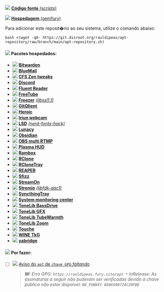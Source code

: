 ![](https://raw.githubusercontent.com/PapirusDevelopmentTeam/papirus-icon-theme/master/Papirus/32x32/mimetypes/text-x-script.svg) [**Código fonte** (scripts)](https://git.disroot.org/rauldipeas/apt-repository)

![](https://raw.githubusercontent.com/PapirusDevelopmentTeam/papirus-icon-theme/master/Papirus/32x32/apps/cs-login.svg) [**Hospedagem** (gemfury)](https://gemfury.com)

Para adicionar este reposit�rio ao seu sistema, utilize o comando abaixo:
```
bash <(wget -qO- https://git.disroot.org/rauldipeas/apt-repository/raw/branch/main/apt-repository.sh)
```
#### ![](https://raw.githubusercontent.com/PapirusDevelopmentTeam/papirus-icon-theme/master/Papirus/32x32/mimetypes/application-x-compress.svg) Pacotes hospedados:
- ![](https://raw.githubusercontent.com/PapirusDevelopmentTeam/papirus-icon-theme/master/Papirus/24x24/apps/bitwarden.svg) [**Bitwarden**](https://bitwarden.com)
- ![](https://raw.githubusercontent.com/PapirusDevelopmentTeam/papirus-icon-theme/master/Papirus/24x24/apps/bluemail.svg) [**BlueMail**](https://www.bluemail.me)
- ![](https://raw.githubusercontent.com/PapirusDevelopmentTeam/papirus-icon-theme/master/Papirus/24x24/apps/indicator-cpufreq.svg) [**CFS Zen tweaks**](https://github.com/igo95862/cfs-zen-tweaks)
- ![](https://raw.githubusercontent.com/PapirusDevelopmentTeam/papirus-icon-theme/master/Papirus/24x24/apps/discord.svg) [**Discord**](https://discord.com)
- ![](https://raw.githubusercontent.com/PapirusDevelopmentTeam/papirus-icon-theme/master/Papirus/24x24/apps/fluent-reader.svg) [**Fluent Reader**](https://hyliu.me/fluent-reader)
- ![](https://raw.githubusercontent.com/PapirusDevelopmentTeam/papirus-icon-theme/master/Papirus/24x24/apps/freetube.svg) [**FreeTube**](https://freetubeapp.io)
- ![](https://raw.githubusercontent.com/PapirusDevelopmentTeam/papirus-icon-theme/master/Papirus/24x24/apps/freezer.svg) [**Freezer**](https://freezerapk.com) [*(libssl1.1)*](http://security.ubuntu.com/ubuntu/pool/main/o/openssl)
- ![](https://raw.githubusercontent.com/PapirusDevelopmentTeam/papirus-icon-theme/master/Papirus/24x24/apps/gitqlient.svg) [**GitQlient**](https://github.com/francescmm/GitQlient)
- ![](https://raw.githubusercontent.com/PapirusDevelopmentTeam/papirus-icon-theme/master/Papirus/24x24/apps/heroic.svg) [**Heroic**](https://heroicgameslauncher.com)
- ![](https://raw.githubusercontent.com/PapirusDevelopmentTeam/papirus-icon-theme/master/Papirus/24x24/apps/webcamoid.svg) [**Iriun webcam**](https://iriun.com)
- ![](https://raw.githubusercontent.com/PapirusDevelopmentTeam/papirus-icon-theme/master/Papirus/24x24/apps/utilities-x-terminal.svg) [**LSD**](https://github.com/Peltoche/lsd) [*(nerd-fonts-hack)*](https://github.com/ryanoasis/nerd-fonts/tree/master/patched-fonts/Hack)
- ![](https://raw.githubusercontent.com/PapirusDevelopmentTeam/papirus-icon-theme/master/Papirus/24x24/apps/lunacy.svg) [**Lunacy**](https://icons8.com.br/lunacy)
- ![](https://raw.githubusercontent.com/PapirusDevelopmentTeam/papirus-icon-theme/master/Papirus/24x24/apps/obsidian.svg) [**Obsidian**](obsidian.md)
- ![](https://raw.githubusercontent.com/PapirusDevelopmentTeam/papirus-icon-theme/master/Papirus/24x24/apps/obs.svg) [**OBS multi RTMP**](https://sorayuki.github.io/obs-multi-rtmp)
- ![](https://raw.githubusercontent.com/PapirusDevelopmentTeam/papirus-icon-theme/master/Papirus/24x24/apps/kmenuedit.svg) [**Plasma HUD**](https://github.com/Zren/plasma-hud)
- ![](https://raw.githubusercontent.com/PapirusDevelopmentTeam/papirus-icon-theme/master/Papirus/24x24/apps/rambox.svg) [**Rambox**](https://rambox.app)
- ![](https://raw.githubusercontent.com/PapirusDevelopmentTeam/papirus-icon-theme/master/Papirus/24x24/apps/rclone-browser.svg) [**RClone**](https://rclone.org)
- ![](https://raw.githubusercontent.com/PapirusDevelopmentTeam/papirus-icon-theme/master/Papirus/24x24/apps/rclonetray.svg) [**RCloneTray**](https://github.com/dimitrov-adrian/RcloneTray)
- ![](https://raw.githubusercontent.com/PapirusDevelopmentTeam/papirus-icon-theme/master/Papirus/24x24/apps/cockos-reaper.svg) [**REAPER**](https://reaper.fm)
- ![](https://raw.githubusercontent.com/PapirusDevelopmentTeam/papirus-icon-theme/master/Papirus/24x24/apps/preferences-plugin.svg) [**Sfizz**](https://sfz.tools/sfizz)
- ![](https://raw.githubusercontent.com/PapirusDevelopmentTeam/papirus-icon-theme/master/Papirus/24x24/apps/instagram.svg) [**StreamOn**](https://getstreamon.com)
- ![](https://raw.githubusercontent.com/PapirusDevelopmentTeam/papirus-icon-theme/master/Papirus/24x24/apps/stremio.svg) [**Stremio**](https://stremio.com) [*(libfdk-aac1)*](http://ftp.debian.org/debian/pool/non-free/f/fdk-aac)
- ![](https://raw.githubusercontent.com/PapirusDevelopmentTeam/papirus-icon-theme/master/Papirus/24x24/apps/syncthing-gtk.svg) [**SyncthingTray**](https://github.com/Martchus/syncthingtray)
- ![](https://raw.githubusercontent.com/PapirusDevelopmentTeam/papirus-icon-theme/master/Papirus/24x24/apps/utilities-system-monitor.svg) [**System monitoring center**](https://github.com/hakandundar34coding/system-monitoring-center)
- ![](https://raw.githubusercontent.com/PapirusDevelopmentTeam/papirus-icon-theme/master/Papirus/24x24/apps/preferences-plugin.svg) [**ToneLib BassDrive**](https://tonelib.net/tl-bassdrive.html)
- ![](https://raw.githubusercontent.com/PapirusDevelopmentTeam/papirus-icon-theme/master/Papirus/24x24/apps/ToneLib-GFX.svg) [**ToneLib GFX**](https://tonelib.net/gfx-overview.html)
- ![](https://raw.githubusercontent.com/PapirusDevelopmentTeam/papirus-icon-theme/master/Papirus/24x24/apps/preferences-plugin.svg) [**ToneLib TubeWarmth**](https://tonelib.net/tl-tubewarmth.html)
- ![](https://raw.githubusercontent.com/PapirusDevelopmentTeam/papirus-icon-theme/master/Papirus/24x24/apps/ToneLib-Zoom.svg) [**ToneLib Zoom**](https://tonelib.net/tonelib-zoom.html)
- ![](https://raw.githubusercontent.com/PapirusDevelopmentTeam/papirus-icon-theme/master/Papirus/24x24/apps/com.github.joseexposito.touche.svg) [**Touche**](https://github.com/JoseExposito/touche)
- ![](https://raw.githubusercontent.com/PapirusDevelopmentTeam/papirus-icon-theme/master/Papirus/24x24/apps/wine.svg) [**WINE TkG**](https://github.com/Kron4ek/Wine-Builds)
- ![](https://raw.githubusercontent.com/PapirusDevelopmentTeam/papirus-icon-theme/master/Papirus/24x24/apps/preferences-plugin.svg) [**yabridge**](https://github.com/robbert-vdh/yabridge)

#### ![](https://raw.githubusercontent.com/PapirusDevelopmentTeam/papirus-icon-theme/master/Papirus/32x32/apps/gnome-todo.svg) Por fazer:

- [ ] ![](https://raw.githubusercontent.com/PapirusDevelopmentTeam/papirus-icon-theme/master/Papirus/16x16/apps/password-manager.svg) [*Aviso* do `apt` de `chave GPG` *faltando*](https://github.com/gemfury/gemfury/issues/87#issuecomment-1152661434)
    >***W:*** *Erro GPG: `https://rauldipeas.fury.site/apt *` InRelease: As assinaturas a seguir não puderam ser verificadas devido à chave pública não estar dispoível: `NO_PUBKEY 8686500724C20FBE`*